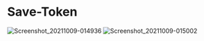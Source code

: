 # Save-Token
![Screenshot_20211009-014936](https://user-images.githubusercontent.com/86973880/136620722-f9467829-6718-4077-be9d-423f0fd70f83.jpg)
![Screenshot_20211009-015002](https://user-images.githubusercontent.com/86973880/136620743-ff290200-8318-49b9-9aa6-2faf7d331c86.jpg)
